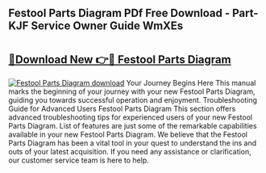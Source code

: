## Festool Parts Diagram PDf Free Download - Part-KJF Service Owner Guide WmXEs

# <h2><a href="http://dfo0n9.blite.top/?on=Festool+Parts+Diagram">🔗Download New 👉🔴 Festool Parts Diagram</a></h2>

[![Festool Parts Diagram download](https://i.imgur.com/lujVjoI.png)](http://dfo0n9.blite.top/?on=Festool+Parts+Diagram)
Your Journey Begins Here This manual marks the beginning of your journey with your new Festool Parts Diagram, guiding you towards successful operation and enjoyment. Troubleshooting Guide for Advanced Users Festool Parts Diagram This section offers advanced troubleshooting tips for experienced users of your new Festool Parts Diagram. List of features are just some of the remarkable capabilities available in your new Festool Parts Diagram. We believe that the Festool Parts Diagram has been a vital tool in your quest to understand the ins and outs of your latest acquisition. If you need any assistance or clarification, our customer service team is here to help.
